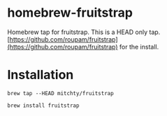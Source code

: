 homebrew-fruitstrap
==============

Homebrew tap for fruitstrap. This is a HEAD only tap. [https://github.com/roupam/fruitstrap](https://github.com/roupam/fruitstrap) for the install.

# Installation

``brew tap --HEAD mitchty/fruitstrap``

``brew install fruitstrap``
